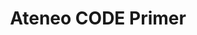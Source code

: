 ---
title: Ateneo CODE Primer
redirect_to: http://bit.ly/AteneoCODEPrimer2020
redirect_from: 
  - /AteneoCODEPrimer
  - /ateneocodeprimer
---